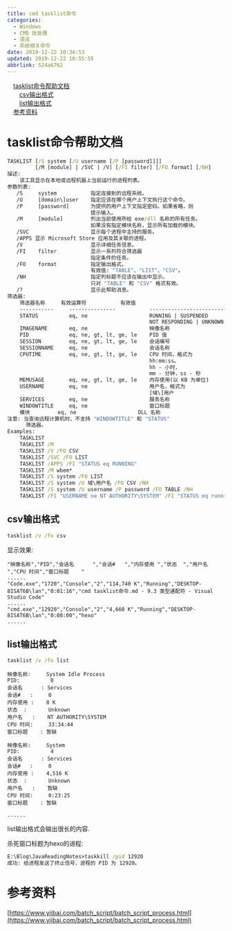 ```yaml
---
title: cmd tasklist命令
categories: 
  - Windows
  - CMD 批处理
  - 语法
  - 系统相关命令
date: 2019-12-22 10:34:53
updated: 2019-12-22 10:55:55
abbrlink: 524a6762
---
```

<div id='my_toc'><a href="/blog/524a6762/#tasklist命令帮助文档" class="header_1">tasklist命令帮助文档</a>&nbsp;<br><a href="/blog/524a6762/#csv输出格式" class="header_2">csv输出格式</a>&nbsp;<br><a href="/blog/524a6762/#list输出格式" class="header_2">list输出格式</a>&nbsp;<br><a href="/blog/524a6762/#参考资料" class="header_1">参考资料</a>&nbsp;<br></div>
<style>.header_1{margin-left: 1em;}.header_2{margin-left: 2em;}.header_3{margin-left: 3em;}.header_4{margin-left: 4em;}.header_5{margin-left: 5em;}.header_6{margin-left: 6em;}</style>
<!--more-->
<script>if (navigator.platform.search('arm')==-1){document.getElementById('my_toc').style.display = 'none';}var e,p = document.getElementsByTagName('p');while (p.length>0) {e = p[0];e.parentElement.removeChild(e);}</script>

<!--end-->
# tasklist命令帮助文档
```cmd
TASKLIST [/S system [/U username [/P [password]]]]
         [/M [module] | /SVC | /V] [/FI filter] [/FO format] [/NH]
描述:
    该工具显示在本地或远程机器上当前运行的进程列表。
参数列表:
   /S     system           指定连接到的远程系统。
   /U     [domain\]user    指定应该在哪个用户上下文执行这个命令。
   /P     [password]       为提供的用户上下文指定密码。如果省略，则
                           提示输入。
   /M     [module]         列出当前使用所给 exe/dll 名称的所有任务。
                           如果没有指定模块名称，显示所有加载的模块。
   /SVC                    显示每个进程中主持的服务。
   /APPS 显示 Microsoft Store 应用及其关联的进程。
   /V                      显示详细任务信息。
   /FI    filter           显示一系列符合筛选器
                           指定条件的任务。
   /FO    format           指定输出格式。
                           有效值: "TABLE"、"LIST"、"CSV"。
   /NH                     指定列标题不应该在输出中显示。
                           只对 "TABLE" 和 "CSV" 格式有效。
   /?                      显示此帮助消息。
筛选器:
    筛选器名称     有效运算符           有效值
    -----------     ---------------           --------------------------
    STATUS          eq, ne                    RUNNING | SUSPENDED
                                              NOT RESPONDING | UNKNOWN
    IMAGENAME       eq, ne                    映像名称
    PID             eq, ne, gt, lt, ge, le    PID 值
    SESSION         eq, ne, gt, lt, ge, le    会话编号
    SESSIONNAME     eq, ne                    会话名称
    CPUTIME         eq, ne, gt, lt, ge, le    CPU 时间，格式为
                                              hh:mm:ss。
                                              hh - 小时，
                                              mm - 分钟，ss - 秒
    MEMUSAGE        eq, ne, gt, lt, ge, le    内存使用(以 KB 为单位)
    USERNAME        eq, ne                    用户名，格式为
                                              [域\]用户
    SERVICES        eq, ne                    服务名称
    WINDOWTITLE     eq, ne                    窗口标题
    模块         eq, ne                    DLL 名称
注意: 当查询远程计算机时，不支持 "WINDOWTITLE" 和 "STATUS"
      筛选器。
Examples:
    TASKLIST
    TASKLIST /M
    TASKLIST /V /FO CSV
    TASKLIST /SVC /FO LIST
    TASKLIST /APPS /FI "STATUS eq RUNNING"
    TASKLIST /M wbem*
    TASKLIST /S system /FO LIST
    TASKLIST /S system /U 域\用户名 /FO CSV /NH
    TASKLIST /S system /U username /P password /FO TABLE /NH
    TASKLIST /FI "USERNAME ne NT AUTHORITY\SYSTEM" /FI "STATUS eq running"
```
## csv输出格式
```cmd
tasklist /v /fo csv
```
显示效果:
```
"映像名称","PID","会话名      ","会话#   ","内存使用 ","状态  ","用户名   ","CPU 时间","窗口标题    "
......
"Code.exe","1720","Console","2","114,740 K","Running","DESKTOP-8ISAT6B\lan","0:01:16","cmd tasklist命令.md - 9.3 类型通配符 - Visual Studio Code"
......
"cmd.exe","12920","Console","2","4,660 K","Running","DESKTOP-8ISAT6B\lan","0:00:00","hexo"
......
```
## list输出格式
```cmd
tasklist /v /fo list
```
```
映像名称:     System Idle Process
PID:          0
会话名      : Services
会话#   :     0
内存使用 :    8 K
状态  :       Unknown
用户名   :    NT AUTHORITY\SYSTEM
CPU 时间:     33:34:44
窗口标题    : 暂缺

映像名称:     System
PID:          4
会话名      : Services
会话#   :     0
内存使用 :    4,516 K
状态  :       Unknown
用户名   :    暂缺
CPU 时间:     0:23:25
窗口标题    : 暂缺

......
```
list输出格式会输出很长的内容.



杀死窗口标题为hexo的进程:
```cmd
E:\Blog\JavaReadingNotes>taskkill /pid 12920
成功: 给进程发送了终止信号，进程的 PID 为 12920。
```
# 参考资料
[https://www.yiibai.com/batch_script/batch_script_process.html](https://www.yiibai.com/batch_script/batch_script_process.html)

